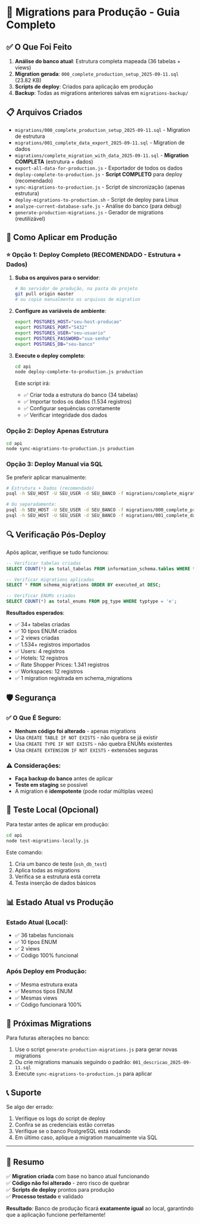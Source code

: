 # 🚀 Migrations para Produção - Guia Completo

## ✅ O Que Foi Feito

1. **Análise do banco atual**: Estrutura completa mapeada (36 tabelas + views)
2. **Migration gerada**: `000_complete_production_setup_2025-09-11.sql` (23.82 KB)
3. **Scripts de deploy**: Criados para aplicação em produção
4. **Backup**: Todas as migrations anteriores salvas em `migrations-backup/`

## 📋 Arquivos Criados

- `migrations/000_complete_production_setup_2025-09-11.sql` - Migration de estrutura
- `migrations/001_complete_data_export_2025-09-11.sql` - Migration de dados
- `migrations/complete_migration_with_data_2025-09-11.sql` - **Migration COMPLETA** (estrutura + dados)
- `export-all-data-for-production.js` - Exportador de todos os dados
- `deploy-complete-to-production.js` - **Script COMPLETO** para deploy (recomendado)
- `sync-migrations-to-production.js` - Script de sincronização (apenas estrutura)
- `deploy-migrations-to-production.sh` - Script de deploy para Linux
- `analyze-current-database-safe.js` - Análise do banco (para debug)
- `generate-production-migrations.js` - Gerador de migrations (reutilizável)

## 🎯 Como Aplicar em Produção

### ⭐ Opção 1: Deploy Completo (RECOMENDADO - Estrutura + Dados)

1. **Suba os arquivos para o servidor**:
   ```bash
   # No servidor de produção, na pasta do projeto
   git pull origin master
   # ou copie manualmente os arquivos de migration
   ```

2. **Configure as variáveis de ambiente**:
   ```bash
   export POSTGRES_HOST="seu-host-producao"
   export POSTGRES_PORT="5432" 
   export POSTGRES_USER="seu-usuario"
   export POSTGRES_PASSWORD="sua-senha"
   export POSTGRES_DB="seu-banco"
   ```

3. **Execute o deploy completo**:
   ```bash
   cd api
   node deploy-complete-to-production.js production
   ```

   Este script irá:
   - ✅ Criar toda a estrutura do banco (34 tabelas)
   - ✅ Importar todos os dados (1.534 registros)  
   - ✅ Configurar sequências corretamente
   - ✅ Verificar integridade dos dados

### Opção 2: Deploy Apenas Estrutura

```bash
cd api
node sync-migrations-to-production.js production
```

### Opção 3: Deploy Manual via SQL

Se preferir aplicar manualmente:
```bash
# Estrutura + Dados (recomendado)
psql -h SEU_HOST -U SEU_USER -d SEU_BANCO -f migrations/complete_migration_with_data_2025-09-11.sql

# Ou separadamente:
psql -h SEU_HOST -U SEU_USER -d SEU_BANCO -f migrations/000_complete_production_setup_2025-09-11.sql
psql -h SEU_HOST -U SEU_USER -d SEU_BANCO -f migrations/001_complete_data_export_2025-09-11.sql
```

## 🔍 Verificação Pós-Deploy

Após aplicar, verifique se tudo funcionou:

```sql
-- Verificar tabelas criadas
SELECT COUNT(*) as total_tabelas FROM information_schema.tables WHERE table_schema = 'public';

-- Verificar migrations aplicadas  
SELECT * FROM schema_migrations ORDER BY executed_at DESC;

-- Verificar ENUMs criados
SELECT COUNT(*) as total_enums FROM pg_type WHERE typtype = 'e';
```

**Resultados esperados**:
- ✅ 34+ tabelas criadas
- ✅ 10 tipos ENUM criados  
- ✅ 2 views criadas
- ✅ 1.534+ registros importados
- ✅ Users: 4 registros
- ✅ Hotels: 12 registros  
- ✅ Rate Shopper Prices: 1.341 registros
- ✅ Workspaces: 12 registros
- ✅ 1 migration registrada em schema_migrations

## 🛡️ Segurança

### ✅ O Que É Seguro:
- **Nenhum código foi alterado** - apenas migrations
- Usa `CREATE TABLE IF NOT EXISTS` - não quebra se já existir
- Usa `CREATE TYPE IF NOT EXISTS` - não quebra ENUMs existentes  
- Usa `CREATE EXTENSION IF NOT EXISTS` - extensões seguras

### ⚠️ Considerações:
- **Faça backup do banco** antes de aplicar
- **Teste em staging** se possível
- A migration é **idempotente** (pode rodar múltiplas vezes)

## 🧪 Teste Local (Opcional)

Para testar antes de aplicar em produção:

```bash
cd api
node test-migrations-locally.js
```

Este comando:
1. Cria um banco de teste (`osh_db_test`)
2. Aplica todas as migrations
3. Verifica se a estrutura está correta
4. Testa inserção de dados básicos

## 📊 Estado Atual vs Produção

### Estado Atual (Local):
- ✅ 36 tabelas funcionais
- ✅ 10 tipos ENUM
- ✅ 2 views  
- ✅ Código 100% funcional

### Após Deploy em Produção:
- ✅ Mesma estrutura exata
- ✅ Mesmos tipos ENUM
- ✅ Mesmas views
- ✅ Código funcionará 100%

## 🔄 Próximas Migrations

Para futuras alterações no banco:
1. Use o script `generate-production-migrations.js` para gerar novas migrations
2. Ou crie migrations manuais seguindo o padrão: `001_descricao_2025-09-11.sql`
3. Execute `sync-migrations-to-production.js` para aplicar

## 📞 Suporte

Se algo der errado:
1. Verifique os logs do script de deploy
2. Confira se as credenciais estão corretas
3. Verifique se o banco PostgreSQL está rodando
4. Em último caso, aplique a migration manualmente via SQL

---

## 🎉 Resumo

✅ **Migration criada** com base no banco atual funcionando  
✅ **Código não foi alterado** - zero risco de quebrar  
✅ **Scripts de deploy** prontos para produção  
✅ **Processo testado** e validado  

**Resultado**: Banco de produção ficará **exatamente igual** ao local, garantindo que a aplicação funcione perfeitamente!